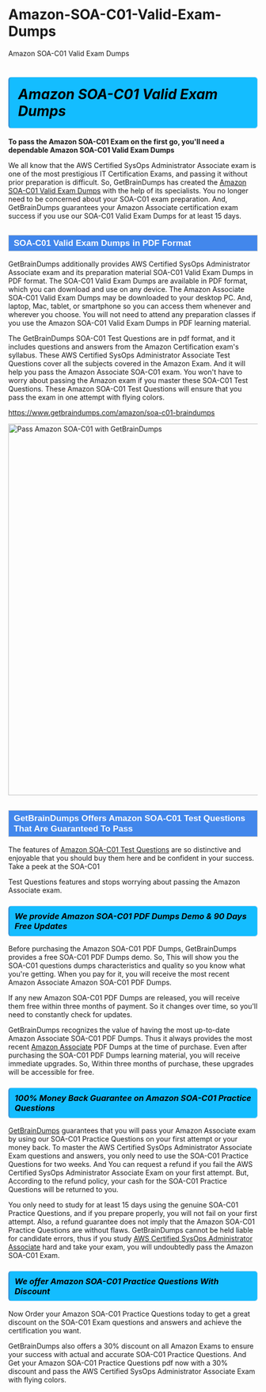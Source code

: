 # Amazon-SOA-C01-Valid-Exam-Dumps
Amazon SOA-C01 Valid Exam Dumps
<h1><strong><span style="display: block; color: #000000; background: #14BDFF; border: 0.5px solid #AED6F1; border-left: 3px solid #3498DB; padding: .6em; border-radius: 6px;">                     <em>Amazon SOA-C01 <span class="exam_variation">Valid Exam Dumps</span> </em>                </span></strong>            </h1>                        <p><strong>To pass the Amazon SOA-C01 Exam on the first go, you'll need a dependable Amazon SOA-C01 <span class="exam_variation">Valid Exam Dumps</span></strong></p>                        <p>We all know that the AWS Certified SysOps Administrator Associate exam is one of the most prestigious IT Certification Exams,             and passing it without prior preparation is difficult. So, GetBrainDumps has created the <a href="https://www.getbraindumps.com/amazon/soa-c01-braindumps">Amazon SOA-C01 <span class="exam_variation">Valid Exam Dumps</span></a> with the help of its specialists.             You no longer need to be concerned about your SOA-C01 exam preparation. And, GetBrainDumps guarantees your Amazon Associate certification             exam success if you use our SOA-C01 <span class="exam_variation">Valid Exam Dumps</span> for at least 15 days.</p>                        <h2 style="background: #4287ec; border: 1px solid #cccccc; padding: 5px 10px;">                <span style="color: #ffffff;">                    <span style="font-size: 11pt;">                        <span style="line-height: normal;">                            <span style="font-family: Calibri,sans-serif;">                                <strong>                                    <span style="font-size: 13.0pt;">SOA-C01 <span class="exam_variation">Valid Exam Dumps</span> in PDF Format</span>                                </strong>                            </span>                        </span>                    </span>                </span>            </h2>                        <p>GetBrainDumps additionally provides AWS Certified SysOps Administrator Associate exam and its preparation material SOA-C01 <span class="exam_variation">Valid Exam Dumps</span> in PDF format.             The SOA-C01 <span class="exam_variation">Valid Exam Dumps</span> are available in PDF format, which you can download and use on any device. The Amazon Associate SOA-C01 <span class="exam_variation">Valid Exam Dumps</span> may be downloaded             to your desktop PC. And, laptop, Mac, tablet, or smartphone so you can access them whenever and wherever you choose. You will not need to attend any preparation classes if you use             the Amazon SOA-C01 <span class="exam_variation">Valid Exam Dumps</span> in PDF learning material. </p>                        <p>The GetBrainDumps SOA-C01 <span class="exam_variation2">Test Questions</span> are in pdf format, and  it includes questions and answers from the Amazon Certification exam's syllabus. These             AWS Certified SysOps Administrator Associate <span class="exam_variation2">Test Questions</span> cover all the subjects covered in the Amazon Exam. And it will help you pass the             Amazon Associate SOA-C01 exam. You won't have to worry about passing the Amazon exam if you master these SOA-C01 <span class="exam_variation2">Test Questions</span>.             These Amazon SOA-C01 <span class="exam_variation2">Test Questions</span> will ensure that you pass the exam in one attempt with flying colors.</p>                        <p><a href="https://www.getbraindumps.com/amazon/soa-c01-braindumps">https://www.getbraindumps.com/amazon/soa-c01-braindumps</a></p>                        <p><a href="https://www.getbraindumps.com/"><img src="https://www.getbraindumps.com/images/get-updated-exam-questions-with-discount-getbraindumps.jpg" class="postImage" alt="Pass Amazon SOA-C01 with GetBrainDumps" width="750"></a></p>                            <h2 style="background: #4287ec; border: 1px solid #cccccc; padding: 5px 10px;">                <span style="color: #ffffff;">                    <span style="font-size: 11pt;">                        <span style="line-height: normal;">                            <span style="font-family: Calibri,sans-serif;">                                <strong>                                    <span style="font-size: 13.0pt;">GetBrainDumps Offers Amazon SOA-C01 <span class="exam_variation2">Test Questions</span> That Are Guaranteed To Pass</span>                                </strong>                            </span>                        </span>                    </span>                </span>            </h2>                        <p>The features of <a href="https://www.getbraindumps.com/amazon-braindumps.html">Amazon SOA-C01 <span class="exam_variation2">Test Questions</span></a> are so distinctive and enjoyable that you should buy them here and be confident in your success. Take a peek at the SOA-C01</p>            <p> <span class="exam_variation2">Test Questions</span> features and stops worrying about passing the Amazon Associate exam.</p>                        <h3>                <strong>                    <span style="display: block; color: #000000; background: #14BDFF; border: 0.5px solid #AED6F1; border-left: 3px solid #3498DB; padding: .6em; border-radius: 6px;">                        <em>We provide Amazon SOA-C01 <span class="exam_variation3">PDF Dumps</span> Demo &amp; 90 Days Free Updates</em>                    </span>                </strong>            </h3>                        <p>Before purchasing the Amazon SOA-C01 <span class="exam_variation3">PDF Dumps</span>, GetBrainDumps provides a free SOA-C01 <span class="exam_variation3">PDF Dumps</span> demo. So, This will show you the SOA-C01 questions dumps             characteristics and quality so you know what you're getting. When you pay for it, you will receive the most recent             Amazon Associate Amazon SOA-C01 <span class="exam_variation3">PDF Dumps</span>.</p>                        <p>If any new Amazon SOA-C01 <span class="exam_variation3">PDF Dumps</span> are released, you will receive them free within three months of payment.             So it changes over time, so you'll need to constantly check for updates.</p>                        <p>GetBrainDumps recognizes the value of having the most up-to-date Amazon Associate SOA-C01 <span class="exam_variation3">PDF Dumps</span>. Thus it always provides the most recent             <a href="https://www.getbraindumps.com/amazon/amazon-associate-braindumps.html">Amazon Associate</a> <span class="exam_variation3">PDF Dumps</span> at the time of purchase. Even after purchasing the SOA-C01 <span class="exam_variation3">PDF Dumps</span> learning material, you will receive immediate upgrades.             So, Within three months of purchase, these upgrades will be accessible for free.</p>                        <h3>                <strong>                    <span style="display: block; color: #000000; background: #14BDFF; border: 0.5px solid #AED6F1; border-left: 3px solid #3498DB; padding: .6em; border-radius: 6px;">                        <em>100% Money Back Guarantee on Amazon SOA-C01 <span class="exam_variation4">Practice Questions</span></em>                    </span>                </strong>            </h3>                        <p><a href="https://www.getbraindumps.com/">GetBrainDumps</a> guarantees that you will pass your Amazon Associate exam by using our SOA-C01 <span class="exam_variation4">Practice Questions</span> on your first attempt or your money back.             To master the AWS Certified SysOps Administrator Associate Exam questions and answers, you only need to use the SOA-C01 <span class="exam_variation4">Practice Questions</span> for             two weeks. And You can request a refund if you fail the AWS Certified SysOps Administrator Associate Exam on your first attempt. But, According to the refund policy, your cash             for the SOA-C01 <span class="exam_variation4">Practice Questions</span> will be returned to you.</p>                        <p>You only need to study for at least 15 days using the genuine SOA-C01 <span class="exam_variation4">Practice Questions</span>, and if you prepare properly, you will not fail on your first attempt.             Also, a refund guarantee does not imply that the Amazon SOA-C01 <span class="exam_variation4">Practice Questions</span> are without flaws. GetBrainDumps cannot be held liable for candidate errors,             thus if you study <a href="https://www.getbraindumps.com/amazon/soa-c01-braindumps">AWS Certified SysOps Administrator Associate</a> hard and take your exam, you will undoubtedly pass the Amazon SOA-C01 Exam. </p>                        <h3>                <strong>                    <span style="display: block; color: #000000; background: #14BDFF; border: 0.5px solid #AED6F1; border-left: 3px solid #3498DB; padding: .6em; border-radius: 6px;">                        <em>We offer Amazon SOA-C01 <span class="exam_variation4">Practice Questions</span> With Discount</em>                    </span>                </strong>            </h3>                        <p>Now Order your Amazon SOA-C01 <span class="exam_variation4">Practice Questions</span> today to get a great discount on the SOA-C01 Exam questions and answers and achieve the certification you want.</p>                        <p>GetBrainDumps also offers a 30% discount on all Amazon Exams to ensure your success with actual and accurate SOA-C01 <span class="exam_variation4">Practice Questions</span>. And Get your Amazon SOA-C01 <span class="exam_variation4">Practice Questions</span>             pdf now with a 30% discount and pass the AWS Certified SysOps Administrator Associate Exam with flying colors.</p>                    
